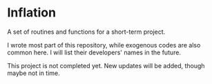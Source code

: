 # Inflation

A set of routines and functions for a short-term project.

I wrote most part of this repository, while exogenous codes are also common here. I will list their developers' names in the future. 

This project is not completed yet. New updates will be added, though maybe not in time.
